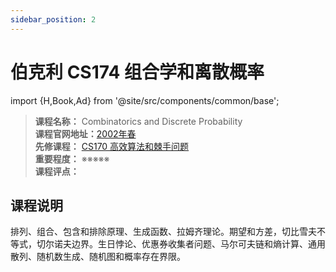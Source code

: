 ```yaml
---
sidebar_position: 2
---
```


# 伯克利 CS174  组合学和离散概率
import {H,Book,Ad} from '@site/src/components/common/base';




>**课程名称：** Combinatorics and Discrete Probability         
**课程官网地址：**[2002年春](https://people.eecs.berkeley.edu/~jordan/courses/174-spring02/)   
**先修课程：** [CS170 高效算法和棘手问题](https://hackway.org/docs/cs/sophomore/algorithm/cs170)     
**重要程度：** ※※※※※  
**课程评点：** 

## 课程说明
排列、组合、包含和排除原理、生成函数、拉姆齐理论。期望和方差，切比雪夫不等式，切尔诺夫边界。生日悖论、优惠券收集者问题、马尔可夫链和熵计算、通用散列、随机数生成、随机图和概率存在界限。



<Comment></Comment>
